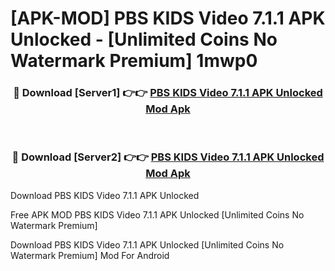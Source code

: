 # [APK-MOD] PBS KIDS Video 7.1.1 APK Unlocked - [Unlimited Coins No Watermark Premium] 1mwp0



<div align="center">
<h3>🔴 Download [Server1] 👉👉 <a href="https://momento.my/?title=PBS_KIDS_Video_7.1.1_APK_Unlocked">PBS KIDS Video 7.1.1 APK Unlocked Mod Apk</a></h3><br>

<h3>🔴 Download [Server2] 👉👉 <a href="https://momento.my/?title=PBS_KIDS_Video_7.1.1_APK_Unlocked">PBS KIDS Video 7.1.1 APK Unlocked Mod Apk</a></h3>
</div>



Download PBS KIDS Video 7.1.1 APK Unlocked 

Free APK MOD PBS KIDS Video 7.1.1 APK Unlocked [Unlimited Coins No Watermark Premium]

Download PBS KIDS Video 7.1.1 APK Unlocked [Unlimited Coins No Watermark Premium] Mod For Android
